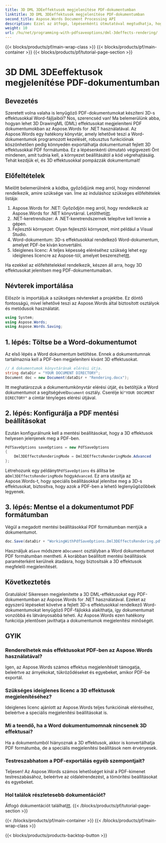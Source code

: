 ```yaml
---
title: 3D DML 3DEeffektusok megjelenítése PDF-dokumentumban
linktitle: 3D DML 3DEeffektusok megjelenítése PDF-dokumentumban
second_title: Aspose.Words Document Processing API
description: Ezzel az átfogó, lépésenkénti útmutatóval megtudhatja, hogyan jeleníthet meg lenyűgöző 3D DML-effektusokat PDF-dokumentumokban az Aspose.Words for .NET használatával.
weight: 10
url: /hu/net/programming-with-pdfsaveoptions/dml-3deffects-rendering/
---
```


{{< blocks/products/pf/main-wrap-class >}}
{{< blocks/products/pf/main-container >}}
{{< blocks/products/pf/tutorial-page-section >}}

# 3D DML 3DEeffektusok megjelenítése PDF-dokumentumban

## Bevezetés

Szeretett volna valaha is lenyűgöző PDF-dokumentumokat készíteni 3D-s effektusokkal Word-fájljaiból? Nos, szerencséd van! Ma belemerülünk abba, hogyan lehet 3D DrawingML (DML) effektusokat megjeleníteni PDF dokumentumokban az Aspose.Words for .NET használatával. Az Aspose.Words egy hatékony könyvtár, amely lehetővé teszi a Word-dokumentumok programozott kezelését, robusztus funkcióinak köszönhetően pedig könnyedén exportálhatja dokumentumait fejlett 3D effektusokkal PDF formátumba. Ez a lépésenkénti útmutató végigvezeti Önt mindenen, amit tudnia kell, a környezet beállításától a kód végrehajtásáig. Tehát kezdjük el, és 3D effektusokkal pompázzák dokumentumait!

## Előfeltételek

Mielőtt belemerülnénk a kódba, győződjünk meg arról, hogy mindennel rendelkezik, amire szüksége van. Íme az induláshoz szükséges előfeltételek listája:

1.  Aspose.Words for .NET: Győződjön meg arról, hogy rendelkezik az Aspose.Words for .NET könyvtárral. Letöltheti[itt](https://releases.aspose.com/words/net/).
2. .NET-keretrendszer: A .NET-keretrendszernek telepítve kell lennie a gépen.
3. Fejlesztői környezet: Olyan fejlesztői környezet, mint például a Visual Studio.
4. Word-dokumentum: 3D-s effektusokkal rendelkező Word-dokumentum, amelyet PDF-be kíván konvertálni.
5.  Ideiglenes licenc: A teljes képesség eléréséhez szükség lehet egy ideiglenes licencre az Aspose-tól, amelyet beszerezhet[itt](https://purchase.aspose.com/temporary-license/).

Ha ezekkel az előfeltételekkel rendelkezik, készen áll arra, hogy 3D effektusokat jelenítsen meg PDF-dokumentumaiban.

## Névterek importálása

Először is importáljuk a szükséges névtereket a projektbe. Ez döntő fontosságú, mivel lehetővé teszi az Aspose.Words által biztosított osztályok és metódusok használatát.

```csharp
using System;
using Aspose.Words;
using Aspose.Words.Saving;
```

## 1. lépés: Töltse be a Word-dokumentumot

Az első lépés a Word dokumentum betöltése. Ennek a dokumentumnak tartalmaznia kell a PDF-ben megjeleníteni kívánt 3D effektusokat.

```csharp
// A dokumentumok könyvtárának elérési útja.
string dataDir = "YOUR DOCUMENT DIRECTORY";
Document doc = new Document(dataDir + "Rendering.docx");
```

 Itt meghatározzuk a dokumentumkönyvtár elérési útját, és betöltjük a Word dokumentumot a segítségével`Document` osztály. Cserélje ki`"YOUR DOCUMENT DIRECTORY"` a címtár tényleges elérési útjával.

## 2. lépés: Konfigurálja a PDF mentési beállításokat

Ezután konfigurálnunk kell a mentési beállításokat, hogy a 3D effektusok helyesen jelenjenek meg a PDF-ben.

```csharp
PdfSaveOptions saveOptions = new PdfSaveOptions
{
    Dml3DEffectsRenderingMode = Dml3DEffectsRenderingMode.Advanced
};
```

 Létrehozunk egy példányt`PdfSaveOptions` és állítsa be a`Dml3DEffectsRenderingMode` hogy`Advanced`. Ez arra utasítja az Aspose.Words-t, hogy speciális beállításokkal jelenítse meg a 3D-s effektusokat, biztosítva, hogy azok a PDF-ben a lehető leglenyűgözőbbek legyenek.

## 3. lépés: Mentse el a dokumentumot PDF formátumban

Végül a megadott mentési beállításokkal PDF formátumban mentjük a dokumentumot.

```csharp
doc.Save(dataDir + "WorkingWithPdfSaveOptions.Dml3DEffectsRendering.pdf", saveOptions);
```

 Használjuk a`Save` módszere a`Document` osztályban a Word dokumentumot PDF formátumban mentheti. A korábban beállított mentési beállítások paraméterként kerülnek átadásra, hogy biztosítsák a 3D effektusok megfelelő megjelenítését.

## Következtetés

Gratulálok! Sikeresen megjelenítette a 3D DML-effektusokat egy PDF-dokumentumban az Aspose.Words for .NET használatával. Ezeket az egyszerű lépéseket követve a fejlett 3D-s effektusokkal rendelkező Word-dokumentumokat lenyűgöző PDF-fájlokká alakíthatja, így dokumentumait vonzóbbá és látványosabbá teheti. Az Aspose.Words ezen hatékony funkciója jelentősen javíthatja a dokumentumok megjelenítési minőségét.

## GYIK

### Renderelhetek más effektusokat PDF-ben az Aspose.Words használatával?

Igen, az Aspose.Words számos effektus megjelenítését támogatja, beleértve az árnyékokat, tükröződéseket és egyebeket, amikor PDF-be exportál.

### Szükséges ideiglenes licenc a 3D effektusok megjelenítéséhez?

Ideiglenes licenc ajánlott az Aspose.Words teljes funkcióinak eléréséhez, beleértve a speciális megjelenítési beállításokat is.

### Mi a teendő, ha a Word dokumentumomnak nincsenek 3D effektusai?

Ha a dokumentumból hiányoznak a 3D effektusok, akkor is konvertálhatja PDF formátumba, de a speciális megjelenítési beállítások nem érvényesek.

### Testreszabhatom a PDF-exportálás egyéb szempontjait?

Teljesen! Az Aspose.Words számos lehetőséget kínál a PDF-kimenet testreszabásához, beleértve az oldalelrendezést, a tömörítési beállításokat és egyebeket.

### Hol találok részletesebb dokumentációt?

 Átfogó dokumentációt találhat[itt](https://reference.aspose.com/words/net/).
{{< /blocks/products/pf/tutorial-page-section >}}

{{< /blocks/products/pf/main-container >}}
{{< /blocks/products/pf/main-wrap-class >}}

{{< blocks/products/products-backtop-button >}}
